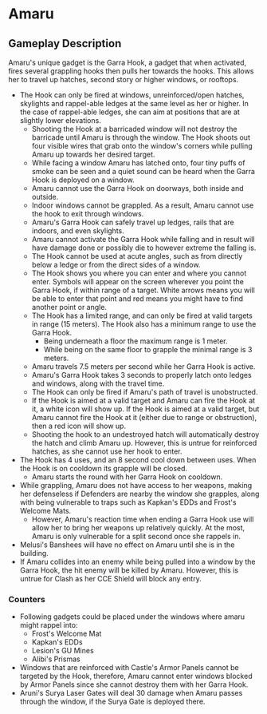 # Amaru

## Gameplay Description

Amaru's unique gadget is the Garra Hook, a gadget that when activated, fires several grappling hooks then pulls her towards the hooks. This allows her to travel up hatches, second story or higher windows, or rooftops.

- The Hook can only be fired at windows, unreinforced/open hatches, skylights and rappel-able ledges at the same level as her or higher. In the case of rappel-able ledges, she can aim at positions that are at slightly lower elevations.
  - Shooting the Hook at a barricaded window will not destroy the barricade until Amaru is through the window. The Hook shoots out four visible wires that grab onto the window's corners while pulling Amaru up towards her desired target.
  - While facing a window Amaru has latched onto, four tiny puffs of smoke can be seen and a quiet sound can be heard when the Garra Hook is deployed on a window.
  - Amaru cannot use the Garra Hook on doorways, both inside and outside.
  - Indoor windows cannot be grappled. As a result, Amaru cannot use the hook to exit through windows.
  - Amaru's Garra Hook can safely travel up ledges, rails that are indoors, and even skylights.
  - Amaru cannot activate the Garra Hook while falling and in result will have damage done or possibly die to however extreme the falling is.
  - The Hook cannot be used at acute angles, such as from directly below a ledge or from the direct sides of a window.
  - The Hook shows you where you can enter and where you cannot enter. Symbols will appear on the screen wherever you point the Garra Hook, if within range of a target. White arrows means you will be able to enter that point and red means you might have to find another point or angle.
  - The Hook has a limited range, and can only be fired at valid targets in range (15 meters). The Hook also has a minimum range to use the Garra Hook.
    - Being underneath a floor the maximum range is 1 meter.
    - While being on the same floor to grapple the minimal range is 3 meters.
  - Amaru travels 7.5 meters per second while her Garra Hook is active.
  - Amaru's Garra Hook takes 3 seconds to properly latch onto ledges and windows, along with the travel time.
  - The Hook can only be fired if Amaru's path of travel is unobstructed.
  - If the Hook is aimed at a valid target and Amaru can fire the Hook at it, a white icon will show up. If the Hook is aimed at a valid target, but Amaru cannot fire the Hook at it (either due to range or obstruction), then a red icon will show up.
  - Shooting the hook to an undestroyed hatch will automatically destroy the hatch and climb Amaru up. However, this is untrue for reinforced hatches, as she cannot use her hook to enter.
- The Hook has 4 uses, and an 8 second cool down between uses. When the Hook is on cooldown its grapple will be closed.
  - Amaru starts the round with her Garra Hook on cooldown.
- While grappling, Amaru does not have access to her weapons, making her defenseless if Defenders are nearby the window she grapples, along with being vulnerable to traps such as Kapkan's EDDs and Frost's Welcome Mats.
  - However, Amaru's reaction time when ending a Garra Hook use will allow her to bring her weapons up relatively quickly. At the most, Amaru is only vulnerable for a split second once she rappels in.
- Melusi's Banshees will have no effect on Amaru until she is in the building.
- If Amaru collides into an enemy while being pulled into a window by the Garra Hook, the hit enemy will be killed by Amaru. However, this is untrue for Clash as her CCE Shield will block any entry.

### Counters

- Following gadgets could be placed under the windows where amaru might rappel into:
  - Frost's Welcome Mat
  - Kapkan's EDDs
  - Lesion's GU Mines
  - Alibi's Prismas
- Windows that are reinforced with Castle's Armor Panels cannot be targeted by the Hook, therefore, Amaru cannot enter windows blocked by Armor Panels since she cannot destroy them with her Garra Hook.
- Aruni's Surya Laser Gates will deal 30 damage when Amaru passes through the window, if the Surya Gate is deployed there.
